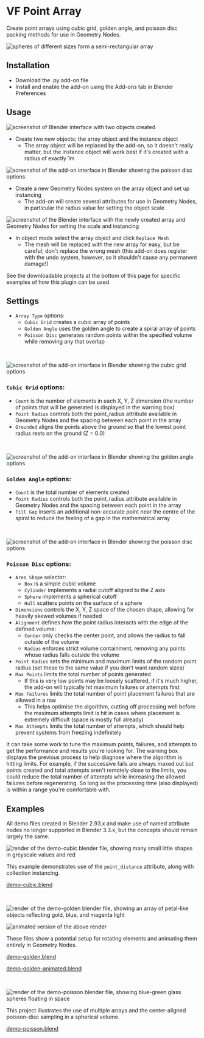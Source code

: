 # VF Point Array

Create point arrays using cubic grid, golden angle, and poisson disc packing methods for use in Geometry Nodes.

![spheres of different sizes form a semi-rectangular array](images/promo.jpg)



## Installation

- Download the .py add-on file
- Install and enable the add-on using the Add-ons tab in Blender Preferences



## Usage

![screenshot of Blender interface with two objects created](images/usage1.png)

- Create two new objects; the array object and the instance object
	- The array object will be replaced by the add-on, so it doesn't really matter, but the instance object will work best if it's created with a radius of exactly 1m

![screenshot of the add-on interface in Blender showing the poisson disc options](images/usage2.png)

- Create a new Geometry Nodes system on the array object and set up instancing
	- The add-on will create several attributes for use in Geometry Nodes, in particular the radius value for setting the object scale

![screenshot of the Blender interface with the newly created array and Geometry Nodes for setting the scale and instancing](images/usage4.png)

- In object mode select the array object and click `Replace Mesh`
	- The mesh will be replaced with the new array for easy, but be careful; don't replace the wrong mesh (this add-on does register with the undo system, however, so it shouldn't cause any permanent damage!)

See the downloadable projects at the bottom of this page for specific examples of how this plugin can be used.



## Settings

- `Array Type` options:
	- `Cubic Grid` creates a cubic array of points
	- `Golden Angle` uses the golden angle to create a spiral array of points
	- `Poisson Disc` generates random points within the specified volume while removing any that overlap

<br/>

![screenshot of the add-on interface in Blender showing the cubic grid options](images/settings1-cubic.png)

### `Cubic Grid` options:
- `Count` is the number of elements in each X, Y, Z dimension (the number of points that will be generated is displayed in the warning box)
- `Point Radius` controls both the point_radius attribute available in Geometry Nodes and the spacing between each point in the array
- `Grounded` aligns the points above the ground so that the lowest point radius rests on the ground (Z = 0.0)

<br/>

![screenshot of the add-on interface in Blender showing the golden angle options](images/settings2-golden.png)

### `Golden Angle` options:
- `Count` is the total number of elements created
- `Point Radius` controls both the point_radius attribute available in Geometry Nodes and the spacing between each point in the array
- `Fill Gap` inserts an additional non-accurate point near the centre of the spiral to reduce the feeling of a gap in the mathematical array

<br/>

![screenshot of the add-on interface in Blender showing the poisson disc options](images/settings3-poisson.png)

### `Poisson Disc` options:
- `Area Shape` selector:
	- `Box` is a simple cubic volume
	- `Cylinder` implements a radial cutoff aligned to the Z axis
	- `Sphere` implements a spherical cutoff
	- `Hull` scatters points on the surface of a sphere
- `Dimensions` controls the X, Y, Z space of the chosen shape, allowing for heavily skewed volumes if needed
- `Alignment` defines how the point radius interacts with the edge of the defined volume:
	- `Center` only checks the center point, and allows the radius to fall outside of the volume
	- `Radius` enforces strict volume containment, removing any points whose radius falls outside the volume
- `Point Radius` sets the minimum and maximum limits of the random point radius (set these to the same value if you don't want random sizes)
- `Max Points` limits the total number of points generated
	- If this is very low points may be loosely scattered, if it's much higher, the add-on will typically hit maximum failures or attempts first
- `Max Failures` limits the total number of point placement failures that are allowed in a row
	- This helps optimise the algorithm, cutting off processing well before the maximum attempts limit is hit in cases where placement is extremely difficult (space is mostly full already)
- `Max Attempts` limits the total number of attempts, which should help prevent systems from freezing indefinitely

It can take some work to tune the maximum points, failures, and attempts to get the performance and results you're looking for. The warning box displays the previous process to help diagnose where the algorithm is hitting limits. For example, if the successive fails are always maxed out but points created and total attempts aren't remotely close to the limits, you could reduce the total number of attempts while increasing the allowed failures before regenerating. So long as the processing time (also displayed) is within a range you're comfortable with.



## Examples

All demo files created in Blender 2.93.x and make use of named attribute nodes no longer supported in Blender 3.3.x, but the concepts should remain largely the same.

![render of the demo-cubic blender file, showing many small little shapes in greyscale values and red](images/demo-cubic.jpg)

This example demonstrates use of the `point_distance` attribute, along with collection instancing.

[demo-cubic.blend](images/demo-cubic.blend.zip)

<br/>

![render of the demo-golden blender file, showing an array of petal-like objects reflecting gold, blue, and magenta light](images/demo-golden.jpg)

![animated version of the above render](images/demo-golden-animated.gif)

These files show a potential setup for rotating elements and animating them entirely in Geometry Nodes.

[demo-golden.blend](images/demo-golden.blend.zip)

[demo-golden-animated.blend](images/demo-golden-animated.blend.zip)

<br/>

![render of the demo-poisson blender file, showing blue-green glass spheres floating in space](images/demo-poisson.jpg)

This project illustrates the use of multiple arrays and the center-aligned poisson-disc sampling in a spherical volume.

[demo-poisson.blend](images/demo-poisson.blend.zip)
